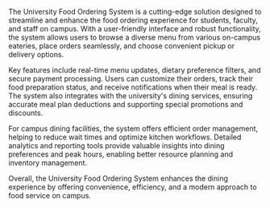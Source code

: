 The University Food Ordering System is a cutting-edge solution designed to streamline and enhance the food ordering experience for students, faculty, and staff on campus. With a user-friendly interface and robust functionality, the system allows users to browse a diverse menu from various on-campus eateries, place orders seamlessly, and choose convenient pickup or delivery options.

Key features include real-time menu updates, dietary preference filters, and secure payment processing. Users can customize their orders, track their food preparation status, and receive notifications when their meal is ready. The system also integrates with the university's dining services, ensuring accurate meal plan deductions and supporting special promotions and discounts.

For campus dining facilities, the system offers efficient order management, helping to reduce wait times and optimize kitchen workflows. Detailed analytics and reporting tools provide valuable insights into dining preferences and peak hours, enabling better resource planning and inventory management.

Overall, the University Food Ordering System enhances the dining experience by offering convenience, efficiency, and a modern approach to food service on campus.
